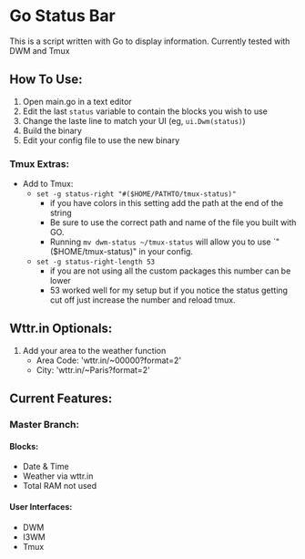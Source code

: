 # Go Status Bar
This is a script written with Go to display information. Currently tested with DWM and Tmux

## How To Use:
1. Open main.go in a text editor
2. Edit the last `status` variable to contain the blocks you wish to use
3. Change the laste line to match your UI (eg, `ui.Dwm(status)`)
4. Build the binary
5. Edit your config file to use the new binary

### Tmux Extras:
- Add to Tmux:
   - `set -g status-right "#($HOME/PATHTO/tmux-status)"`
	   - if you have colors in this setting add the path at the end of the string
	   - Be sure to use the correct path and name of the file you built with GO.
	   - Running `mv dwm-status ~/tmux-status` will allow you to use `"($HOME/tmux-status)" in your config.
   - `set -g status-right-length 53`
     - if you are not using all the custom packages this number can be lower
	 - 53 worked well for my setup but if you notice the status getting cut off just increase the number and reload tmux.


## Wttr.in Optionals:
1. Add your area to the weather function
   - Area Code: 'wttr.in/~00000?format=2' 
   - City: 'wttr.in/~Paris?format=2'

## Current Features:
### Master Branch:
#### Blocks:
- Date & Time
- Weather via wttr.in
- Total RAM not used
#### User Interfaces:
- DWM
- I3WM
- Tmux
